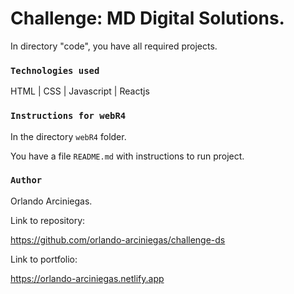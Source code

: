 # Challenge: MD Digital Solutions.

In directory "code", you have all required projects.

### `Technologies used`

HTML | CSS | Javascript | Reactjs

### `Instructions for webR4`

In the directory `webR4` folder.

You have a file `README.md` with instructions to run project.


### `Author`

Orlando Arciniegas.

Link to repository:

<https://github.com/orlando-arciniegas/challenge-ds>

Link to portfolio:

<https://orlando-arciniegas.netlify.app>

